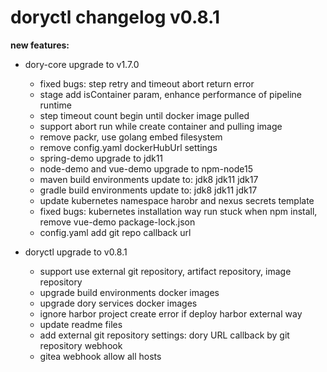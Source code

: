 # doryctl changelog v0.8.1

**new features:**

- dory-core upgrade to v1.7.0
    - fixed bugs: step retry and timeout abort return error
    - stage add isContainer param, enhance performance of pipeline runtime
    - step timeout count begin until docker image pulled
    - support abort run while create container and pulling image
    - remove packr, use golang embed filesystem
    - remove config.yaml dockerHubUrl settings
    - spring-demo upgrade to jdk11
    - node-demo and vue-demo upgrade to npm-node15
    - maven build environments update to: jdk8 jdk11 jdk17
    - gradle build environments update to: jdk8 jdk11 jdk17
    - update kubernetes namespace harobr and nexus secrets template
    - fixed bugs: kubernetes installation way run stuck when npm install, remove vue-demo package-lock.json
    - config.yaml add git repo callback url

- doryctl upgrade to v0.8.1
    - support use external git repository, artifact repository, image repository
    - upgrade build environments docker images
    - upgrade dory services docker images
    - ignore harbor project create error if deploy harbor external way
    - update readme files
    - add external git repository settings: dory URL callback by git repository webhook
    - gitea webhook allow all hosts
